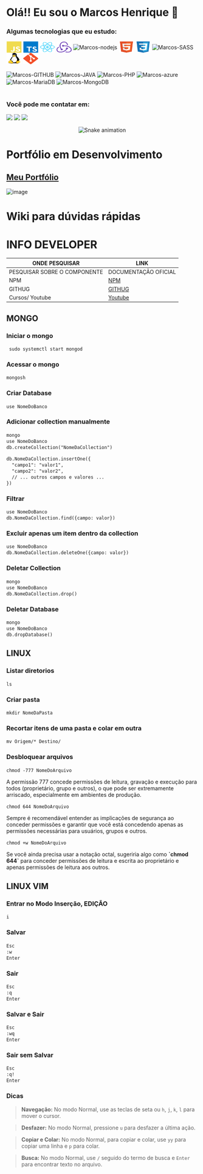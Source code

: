 # Olá!! Eu sou o Marcos Henrique 👋

<div align="left">
  <a href="https://github.com/marck0101">
     <!-- 
     <img height="200em" src="https://github-readme-stats.vercel.app/api/top-langs/?username=marck0101&theme=blue-green"/>
   
    <img height="150em" src="https://github-readme-stats.vercel.app/api?username=marck0101&count_private=true&include_all_commits=true&show_icons=true&theme=dracula&hide_border=false&show_owner=true"/>
    -->
   <!-- <img height="150em" src="https://github-readme-stats.vercel.app/api/top-langs/?username=marck0101&theme=dracula&hide_border=false&&layout=compact"/> -->
   
  </a>
</div>

<div style="display: inline_block">
<h3>Algumas tecnologias que eu estudo:</h3>
<img align="center" alt="Marcos-Js" height="30" width="40" src="https://raw.githubusercontent.com/devicons/devicon/master/icons/javascript/javascript-plain.svg">
<img align="center" alt="Marcos-Ts" height="30" width="40" src="https://raw.githubusercontent.com/devicons/devicon/master/icons/typescript/typescript-plain.svg">
<img align="center" alt="Marcos-React" height="30" width="40" src="https://raw.githubusercontent.com/devicons/devicon/master/icons/react/react-original.svg">
<img align="center" alt="Marcos-Redux" height="30" width="40" src="https://raw.githubusercontent.com/devicons/devicon/master/icons/redux/redux-original.svg">
<img align="center" alt="Marcos-nodejs" height="30" width="40" src="https://cdn.worldvectorlogo.com/logos/nodejs-icon.svg">
<img align="center" alt="Marcos-HTML" height="30" width="40" src="https://raw.githubusercontent.com/devicons/devicon/master/icons/html5/html5-original.svg">
<img align="center" alt="Marcos-CSS" height="30" width="40" src="https://raw.githubusercontent.com/devicons/devicon/master/icons/css3/css3-original.svg">
<img align="center" alt="Marcos-SASS" height="30" width="70" src="https://img.shields.io/badge/Sass-CC6699?style=for-the-badge&logo=sass&logoColor=white">
<img align="center" alt="Marcos-LINUX" height="30" width="40" src="https://raw.githubusercontent.com/devicons/devicon/master/icons/linux/linux-original.svg">
<img align="center" alt="Marcos-GIT" height="30" width="40" src="https://raw.githubusercontent.com/devicons/devicon/master/icons/git/git-original.svg">
<br/>
<br/>
<img align="center" alt="Marcos-GITHUB" height="30" width="90" src="https://img.shields.io/badge/GitHub-100000?style=for-the-badge&logo=github&logoColor=white">
<img align="center" alt="Marcos-JAVA" height="30" width="70" src="https://img.shields.io/badge/Java-ED8B00?style=for-the-badge&logo=openjdk&logoColor=white">
<img align="center" alt="Marcos-PHP" height="30" width="70" src="https://img.shields.io/badge/PHP-777BB4?style=for-the-badge&logo=php&logoColor=white">
<!-- <img align="center" alt="Marcos-netlify" height="30" width="70" src="https://img.shields.io/badge/Netlify-00C7B7?style=for-the-badge&logo=netlify&logoColor=white"> -->
<img align="center" alt="Marcos-azure" height="30" width="70" src="https://img.shields.io/badge/Azure_DevOps-0078D7?style=for-the-badge&logo=azure-devops&logoColor=white">
<img align="center" alt="Marcos-MariaDB" height="30" width="70" src="https://img.shields.io/badge/MariaDB-003545?style=for-the-badge&logo=mariadb&logoColor=white">
<img align="center" alt="Marcos-MongoDB" height="30" width="70" src="https://img.shields.io/badge/Netlify-00C7B7?style=for-the-badge&logo=netlify&logoColor=white">
  
</div>

<br/>

<div> 
 <h3>Você pode me contatar em:</h3>
  <a href="https://www.instagram.com/marcos_mhc/" target="_blank"><img src="https://img.shields.io/badge/-Instagram-%23E4405F?style=for-the-badge&logo=instagram&logoColor=white" target="_blank"></a>
  <a href = "mailto:marck.mhc@gmail.com"><img src="https://img.shields.io/badge/-Gmail-%23333?style=for-the-badge&logo=gmail&logoColor=white" target="_blank"></a>
  <a href="https://www.linkedin.com/in/marcos-henrique-corrêa-618392209/" target="_blank"><img src="https://img.shields.io/badge/-LinkedIn-%230077B5?style=for-the-badge&logo=linkedin&logoColor=white" target="_blank"></a> 
</div>

<div align="center">

![Snake animation](https://github.com/danielbped/danielbped/blob/output/github-contribution-grid-snake.svg)

</div>

# Portfólio em Desenvolvimento

## [Meu Portfólio](https://marck0101.com.br)

![image](https://github.com/marck0101/marck0101/assets/102032089/ce6ba267-0e35-4c3a-bf96-89ac93198d1a)

# Wiki para dúvidas rápidas

# INFO DEVELOPER

| ONDE PESQUISAR               | LINK                               |
| ---------------------------- | ---------------------------------- |
| PESQUISAR SOBRE O COMPONENTE | DOCUMENTAÇÃO OFICIAL               |
| NPM                          | [NPM](https://www.npmjs.com)       |
| GITHUG                       | [GITHUG](https://github.com)       |
| Cursos/ Youtube              | [Youtube](https://www.youtube.com) |

## MONGO

### Iniciar o mongo

```Copiar
 sudo systemctl start mongod
```

### Acessar o mongo

```Copiar
mongosh
```

### Criar Database

```Copiar
use NomeDoBanco
```

### Adicionar collection manualmente

```Copiar
mongo
use NomeDoBanco
db.createCollection("NomeDaCollection")
```

```Copiar
db.NomeDaCollection.insertOne({
  "campo1": "valor1",
  "campo2": "valor2",
  // ... outros campos e valores ...
})
```

### Filtrar

```Copiar
use NomeDoBanco
db.NomeDaCollection.find({campo: valor})
```

### Excluir apenas um item dentro da collection

```Copiar
use NomeDoBanco
db.NomeDaCollection.deleteOne({campo: valor})
```

### Deletar Collection

```Copiar
mongo
use NomeDoBanco
db.NomeDaCollection.drop()
```

### Deletar Database

```Copiar
mongo
use NomeDoBanco
db.dropDatabase()
```

## LINUX

### Listar diretorios

```Copiar
ls
```

### Criar pasta

```Copiar
mkdir NomeDaPasta
```

### Recortar itens de uma pasta e colar em outra

```Copiar
mv Origem/* Destino/
```

### Desbloquear arquivos

```
chmod -777 NomeDoArquivo
```

<p>A permissão 777 concede permissões de leitura, gravação e execução para todos (proprietário, grupo e outros), o que pode ser extremamente arriscado, especialmente em ambientes de produção.</p>

```
chmod 644 NomeDoArquivo
```

<p>
Sempre é recomendável entender as implicações de segurança ao conceder permissões e garantir que você está concedendo apenas as permissões necessárias para usuários, grupos e outros.
</p>

```Copiar
chmod +w NomeDoArquivo
```

<p>
Se você ainda precisa usar a notação octal, sugeriria algo como <b>`chmod 644`</b> para conceder permissões de leitura e escrita ao proprietário e apenas permissões de leitura aos outros.
</p>

## LINUX VIM

### Entrar no Modo Inserção, EDIÇÃO

```Copiar
i
```

### Salvar

```Copiar
Esc
:w
Enter
```

### Sair

```Copiar
Esc
:q
Enter
```

### Salvar e Sair

```Copiar
Esc
:wq
Enter
```

### Sair sem Salvar

```Copiar
Esc
:q!
Enter
```

### Dicas

> <b>Navegação:</b> No modo Normal, use as teclas de seta ou `h`, `j`, `k`, `l` para mover o cursor.

> <b>Desfazer:</b> No modo Normal, pressione `u` para desfazer a última ação.

> <b>Copiar e Colar:</b> No modo Normal, para copiar e colar, use `yy` para copiar uma linha e `p` para colar.

> <b>Busca:</b> No modo Normal, use `/` seguido do termo de busca e `Enter` para encontrar texto no arquivo.

 <!--
# Portfólio em Desenvolvimento

 ## Projetos de aprendizagem
 - Clean code
 - Lógica
 - Estrutura de pastas de projetos
 - Conceitos Básicos a avançados de programação
 - TypeScript <img align="center" alt="Marcos-Ts" height="30" width="40" src="https://raw.githubusercontent.com/devicons/devicon/master/icons/typescript/typescript-plain.svg">
 - JavaScript <img align="center" alt="Marcos-Js" height="30" width="40" src="https://raw.githubusercontent.com/devicons/devicon/master/icons/javascript/javascript-plain.svg">
    - Manipulação de DOM
    - Array
    - Map e ForEach
    - Sprad
 - React <img align="center" alt="Marcos-React" height="30" width="40" src="https://raw.githubusercontent.com/devicons/devicon/master/icons/react/react-original.svg">
   - Hooks
   - Redux <img align="center" alt="Marcos-Redux" height="30" width="40" src="https://raw.githubusercontent.com/devicons/devicon/master/icons/redux/redux-original.svg">
 - NodeJs <img align="center" alt="Marcos-nodejs" height="30" width="40" src="https://cdn.worldvectorlogo.com/logos/nodejs-icon.svg">
   - POO
   - Core Modules
   - NPM
   - EXPRESS
   - MVC
   - Get A Pet
 - Java <img align="center" alt="Marcos-JAVA" height="30" width="70" src="https://img.shields.io/badge/Java-ED8B00?style=for-the-badge&logo=openjdk&logoColor=white">
    - POO
    - Java para Web
 - PHP <img align="center" alt="Marcos-PHP" height="30" width="70" src="https://img.shields.io/badge/PHP-777BB4?style=for-the-badge&logo=php&logoColor=white">
    - POO
    - PHP para Web
    
<br>


#  Projetos publicados
 ## Next Movies
 -[x]  Em desenvolvimento
 - Lista de filmes em cartaz, você pode encontrá-lo [aqui](https://filmes-lancamentos-atualizados.netlify.app)

 Nesse projeto foi usados uma API externa para listar filmes em cartaz.
 Foi usado vários conceitos dos Hooks do ReactJs.
<br>


 ## Lista de Tarefas
 -[x] Finalizado
 - Lista de tarefas, você pode encontrá-lo [Aqui](https://atual-lista-tarefas.netlify.app)

Nesse projeto foi trabalhado com LocalStorage e com o Firebase. Trabalhado a questão de login de sessão e logout de sessão.

Os usuários não terão acesso as notas de outros usuários.
<br>


## Sistema de chamados
  -[x] Finalizado

 Sistema de chamados, você pode encontrálo [aqui](https://called-system.netlify.app)
 -->

 <!-- Nesse projeto foram usados várias tecnologias exenciais para se trabalhar com React,sendo algumas delas:
 - ContextAPI
 - UseState
 - UseEffect
 - Auth
 - Conexão com banco externo, o Firebase 

A proposta desse projeto é criar um sistema de chamado simples, sendo possível:
 - Cadastrar de usuários
 - Fazer a abertura de chamado, verificar andamento e encerramento dos chamados
 - Trabalhar com login e logout do sistema
 - Manter a sessão conectada quando usuário acessar
 -->

